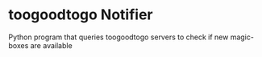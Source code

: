 # toogoodtogo Notifier
Python program that queries toogoodtogo servers to check if new magic-boxes are available 
